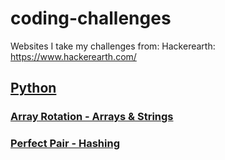 # coding-challenges
Websites I take my challenges from:
Hackerearth: https://www.hackerearth.com/

## [Python](python)
### [Array Rotation - Arrays & Strings](python/array-rotation.py)
### [Perfect Pair - Hashing](python/perfect-pair-hashing.py)
